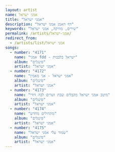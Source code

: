 ```yaml
---
layout: artist
name: אמני ישראל
title: "אמני ישראל"
description: "דף האמן אמני ישראל"
keywords: "שירים, מוזיקה, אמני ישראל"
permalink: /artists/אמני-ישראל/
redirect_from:
  - /artists/list/אמני ישראל
songs:
  - number: "4171"
    name: "אמני fdd - ישראל בלבבות"
    album: "סינגלים"
    artist: "אמני ישראל"
  - number: "4172"
    name: "אמני ישראל - אני מאמין"
    album: "סינגלים"
    artist: "אמני ישראל"
  - number: "4173"
    name: "מיטב אמני ישראל מקבלים שבת ושרים לכה דודי"
    album: "סינגלים"
    artist: "אמני ישראל"
  - number: "4174"
    name: "מתחילים מחדש"
    album: "סינגלים"
    artist: "אמני ישראל"
  - number: "4175"
    name: "שמור עלי אמני ישראל"
    album: "סינגלים"
    artist: "אמני ישראל"
---
```

